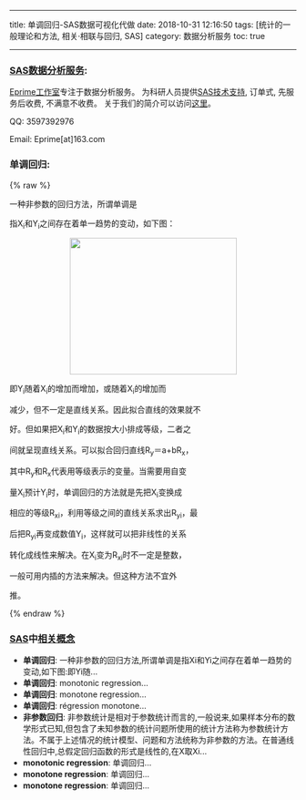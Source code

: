 
---
title: 单调回归-SAS数据可视化代做
date: 2018-10-31 12:16:50
tags: [统计的一般理论和方法, 相关·相联与回归, SAS]
category: 数据分析服务
toc: true

---



<span></span>
<!-- more -->

### [SAS](/tags/SAS/)[数据分析服务](/categories/数据分析服务/):
[Eprime工作室](http://Eprime.cn/)专注于数据分析服务。
为科研人员提供[SAS技术支持](http://Eprime.cn/2018/08/18/Eprime工作室SAS代做服务详情/), 订单式, 先服务后收费, 不满意不收费。
关于我们的简介可以访问[这里](http://Eprime.cn/2018/08/17/关于Eprime工作室/)。

QQ: 3597392976

Email: Eprime[at]163.com



### 单调回归:

{% raw %}
<div class="p1">一种非参数的回归方法，所谓单调是

指X<sub>i</sub>和Y<sub>i</sub>之间存在着单一趋势的变动，如下图：<p align="center"><span class="imgdiv" style="text-align:center;"><img onclick="zoomPic(this);" align="absmiddle" width="293" height="240" src="/CRFDPIC/R200806043/R200806043.0185.3%5B4681592631f4%5D.png"></span></p>

<p>即Y<sub>i</sub>随着X<sub>i</sub>的增加而增加，或随着X<sub>i</sub>的增加而

减少，但不一定是直线关系。因此拟合直线的效果就不

好。但如果把X<sub>i</sub>和Y<sub>i</sub>的数据按大小排成等级，二者之

间就呈现直线关系。可以拟合回归直线R<sub>y</sub>＝a+bR<sub>x</sub>，

其中R<sub>y</sub>和R<sub>x</sub>代表用等级表示的变量。当需要用自变

量X<sub>i</sub>预计Y<sub>i</sub>时，单调回归的方法就是先把X<sub>i</sub>变换成

相应的等级R<sub>xi</sub>，利用等级之间的直线关系求出R<sub>yi</sub>，最

后把R<sub>yi</sub>再变成数值Y<sub>i</sub>，这样就可以把非线性的关系

转化成线性来解决。在X<sub>i</sub>变为R<sub>xi</sub>时不一定是整数，

一般可用内插的方法来解决。但这种方法不宜外

推。</p></div>
{% endraw %}



### [SAS](/tags/SAS/)中[相关概念](/categories/数据分析服务)

- **单调回归**: 一种非参数的回归方法,所谓单调是指Xi和Yi之间存在着单一趋势的变动,如下图:即Yi随...
- **单调回归**: monotonic regression...
- **单调回归**: monotone regression...
- **单调回归**: régression monotone...
- **非参数回归**: 非参数统计是相对于参数统计而言的,一般说来,如果样本分布的数学形式已知,但包含了未知参数的统计问题所使用的统计方法称为参数统计方法。不属于上述情况的统计模型、问题和方法统称为非参数的方法。在普通线性回归中,总假定回归函数的形式是线性的,在X取Xi...
- **monotonic regression**: 单调回归...
- **monotone regression**: 单调回归...
- **monotone regression**: 单调回归...





